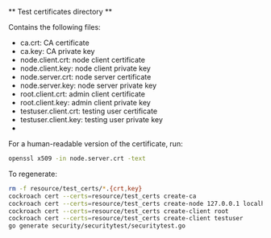 ** Test certificates directory **

Contains the following files:

* ca.crt: CA certificate
* ca.key: CA private key
* node.client.crt: node client certificate
* node.client.key: node client private key
* node.server.crt: node server certificate
* node.server.key: node server private key
* root.client.crt: admin client certificate
* root.client.key: admin client private key
* testuser.client.crt: testing user certificate
* testuser.client.key: testing user private key
*

For a human-readable version of the certificate, run:
```bash
openssl x509 -in node.server.crt -text
```

To regenerate:
```bash
rm -f resource/test_certs/*.{crt,key}
cockroach cert --certs=resource/test_certs create-ca
cockroach cert --certs=resource/test_certs create-node 127.0.0.1 localhost $(seq -f "roach%g.local" 0 99)
cockroach cert --certs=resource/test_certs create-client root
cockroach cert --certs=resource/test_certs create-client testuser
go generate security/securitytest/securitytest.go
```

